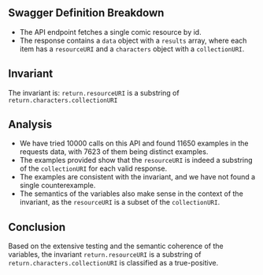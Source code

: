 ## Swagger Definition Breakdown
- The API endpoint fetches a single comic resource by id.
- The response contains a `data` object with a `results` array, where each item has a `resourceURI` and a `characters` object with a `collectionURI`.

## Invariant
The invariant is: `return.resourceURI` is a substring of `return.characters.collectionURI`

## Analysis
- We have tried 10000 calls on this API and found 11650 examples in the requests data, with 7623 of them being distinct examples.
- The examples provided show that the `resourceURI` is indeed a substring of the `collectionURI` for each valid response.
- The examples are consistent with the invariant, and we have not found a single counterexample.
- The semantics of the variables also make sense in the context of the invariant, as the `resourceURI` is a subset of the `collectionURI`.

## Conclusion
Based on the extensive testing and the semantic coherence of the variables, the invariant `return.resourceURI` is a substring of `return.characters.collectionURI` is classified as a true-positive.

